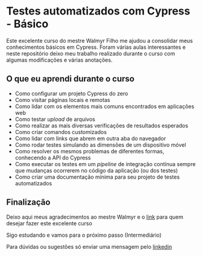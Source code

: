 # Testes automatizados com Cypress - Básico

Este excelente curso do mestre Walmyr Filho me ajudou a consolidar meus conhecimentos básicos em Cypress. 
Foram várias aulas interessantes e neste repositório deixo meu trabalho realizado durante o curso com algumas modificações e várias anotações.

## O que eu aprendi durante o curso

- Como configurar um projeto Cypress do zero
- Como visitar páginas locais e remotas
- Como lidar com os elementos mais comuns encontrados em aplicações web
- Como testar _upload_ de arquivos
- Como realizar as mais diversas verificações de resultados esperados
- Como criar comandos customizados
- Como lidar com links que abrem em outra aba do navegador
- Como rodar testes simulando as dimensões de um dispositivo móvel
- Como resolver os mesmos problemas de diferentes formas, conhecendo a API do Cypress
- Como executar os testes em um _pipeline_ de integração contínua sempre que mudanças ocorrerem no código da aplicação (ou dos testes)
- Como criar uma documentação mínima para seu projeto de testes automatizados

## Finalização
Deixo aqui meus agradecimentos ao mestre Walmyr e o [link](https://www.udemy.com/course/testes-automatizados-com-cypress-basico/) para quem desejar fazer este excelente curso

Sigo estudando e vamos para o próximo passo (Intermediário)

Para dúvidas ou sugestões só enviar uma mensagem pelo [linkedin](https://www.linkedin.com/in/alexandre-silva-2297066a/)
